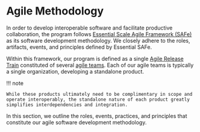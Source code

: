 # Agile Methodology

In order to develop interoperable software and facilitate productive collaboration, the program follows [Essential Scale Agile Framework (SAFe)](https://scaledagileframework.com/essential-safe/) as its software development methodology. We closely adhere to the roles, artifacts, events, and principles defined by Essential SAFe.

Within this framework, our program is defined as a single [Agile Release Train](https://scaledagileframework.com/agile-release-train/) constituted of several [agile teams](https://scaledagileframework.com/agile-teams/). Each of our agile teams is typically a single organization, developing a standalone product. 

!!! note

    While these products ultimately need to be complimentary in scope and operate interoperably, the standalone nature of each product greatly simplifies interdependencies and integration. 

In this section, we outline the roles, events, practices, and principles that constitute our agile software development methodology.
